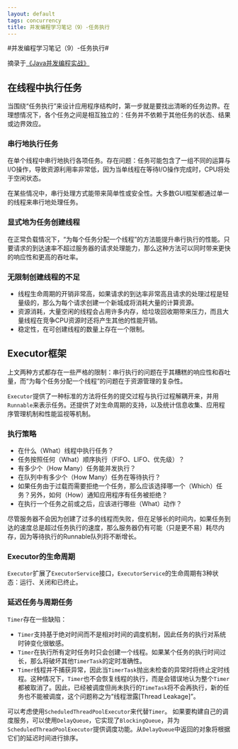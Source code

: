 ```yaml
---
layout: default
tags: concurrency
title: 并发编程学习笔记（9）-任务执行
---
```


#并发编程学习笔记（9）-任务执行#

摘录于[《Java并发编程实战》](http://book.douban.com/subject/10484692/)

## 在线程中执行任务 ##

当围绕“任务执行”来设计应用程序结构时，第一步就是要找出清晰的任务边界。在理想情况下，各个任务之间是相互独立的：任务并不依赖于其他任务的状态、结果或边界效应。

### 串行地执行任务 ###

在单个线程中串行地执行各项任务。存在问题：任务可能包含了一组不同的运算与I/O操作，导致资源利用率非常低，因为当单线程在等待I/O操作完成时，CPU将处于空闲状态。

在某些情况中，串行处理方式能带来简单性或安全性。大多数GUI框架都通过单一的线程来串行地处理任务。

### 显式地为任务创建线程 ###

在正常负载情况下，“为每个任务分配一个线程”的方法能提升串行执行的性能。只要请求的到达速率不超过服务器的请求处理能力，那么这种方法可以同时带来更快的响应性和更高的吞吐率。

### 无限制创建线程的不足 ###

* 线程生命周期的开销非常高，如果请求的到达率非常高且请求的处理过程是轻量级的，那么为每个请求创建一个新城成将消耗大量的计算资源。
* 资源消耗，大量空闲的线程会占用许多内存，给垃圾回收期带来压力，而且大量线程在竞争CPU资源时还将产生其他的性能开销。
* 稳定性，在可创建线程的数量上存在一个限制。

## Executor框架 ##

上文两种方式都存在一些严格的限制：串行执行的问题在于其糟糕的响应性和吞吐量，而“为每个任务分配一个线程”的问题在于资源管理的复杂性。

`Executor`提供了一种标准的方法将任务的提交过程与执行过程解耦开来，并用`Runnable`来表示任务。还提供了对生命周期的支持，以及统计信息收集、应用程序管理机制和性能监视等机制。

### 执行策略 ###
* 在什么（What）线程中执行任务？
* 任务按照任何（What）顺序执行（FIFO、LIFO、优先级）？
* 有多少个（How Many）任务能并发执行？
* 在队列中有多少个（How Many）任务在等待执行？
* 如果任务由于过载而需要拒绝一个任务，那么应该选择哪一个（Which）任务？另外，如何（How）通知应用程序有任务被拒绝？
* 在执行一个任务之前或之后，应该进行哪些（What）动作？

尽管服务器不会因为创建了过多的线程而失败，但在足够长的时间内，如果任务到达的速度总是超过任务执行的速度，那么服务器仍有可能（只是更不易）耗尽内存，因为等待执行的Runnable队列将不断增长。

### Executor的生命周期 ###

`Executor`扩展了`ExecutorService`接口，`ExecutorService`的生命周期有3种状态：运行、关闭和已终止。

### 延迟任务与周期任务 ###

`Timer`存在一些缺陷：
* `Timer`支持基于绝对时间而不是相对时间的调度机制，因此任务的执行对系统时钟变化很敏感。
* `Timer`在执行所有定时任务时只会创建一个线程。如果某个任务的执行时间过长，那么将破坏其他`TimerTask`的定时准确性。
* `Timer`线程并不捕获异常，因此当`TimerTask`抛出未检查的异常时将终止定时线程。这种情况下，`Timer`也不会恢复线程的执行，而是会错误地认为整个`Timer`都被取消了。因此，已经被调度但尚未执行的`TimeTask`将不会再执行，新的任务也不能被调度，这个问题称之为“线程泄露[Thread Leakage]”。

可以考虑使用`ScheduledThreadPoolExecutor`来代替`Timer`。
如果要构建自己的调度服务，可以使用`DelayQueue`，它实现了`BlockingQueue`，并为`ScheduledThreadPoolExecutor`提供调度功能。从`DelayQueue`中返回的对象将根据它们的延迟时间进行排序。